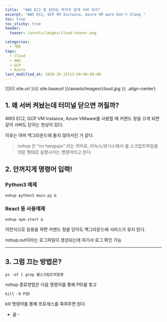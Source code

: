```yaml
---
title:  "AWS EC2 창 닫아도 꺼지지 않게 서버 유지"
excerpt: "AWS EC2, GCP VM Instance, Azure VM ware Don't Sleep "
toc: true
toc_sticky: true
header:
  teaser: /assets/images/cloud-teaser.png

categories:
  - 개발
tags:
  - Cloud
  - AWS
  - GCP
  - Azure
last_modified_at: 2020-10-15T13:50:00-00:00
---
```

![]({{ site.url }}{{ site.baseurl }}/assets/images/cloud.jpg   ){: .align-center}

## 1. 왜 서버 켜놨는데 터미널 닫으면 꺼질까?

AWS EC2, GCP VM Instance, Azure VMware를 사용할 때 커맨드 창을 끄게 되면 같이 서버도 닫히는 현상이 있다.

이유는 아마 백그라운드에 돌지 않아서인 거 같다.

> nohup 은 “no hangups” 라는 의미로, 리눅스/유닉스에서 쉘 스크립트파일을 데몬 형태로 실행시키는 명령어라고 한다.


## 2. 안꺼지게 명령어 입력! 

### Python3 예제
```
nohup python3 main.py &
```


### React 등 사용예제
```
nohup npm start &
```

이런식으로 응용을 하면 커맨드 창을 닫아도 백그라운드에 서비스가 유지 된다.

nohup.out이라는 로그파일이 생성되는데 여기서 로그 확인 가능




***



## 3. 그럼 끄는 방법은?

```
ps -ef | grep 쉘스크립트파일명
```

nohup 종료방법은 다음 명령어를 통해 PID를 찾고

```
kill -9 PID
```

kill 명령어를 통해 프로세스를 죽여주면 된다.


- 끝 -